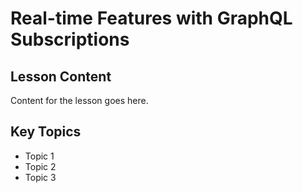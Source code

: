 # Real-time Features with GraphQL Subscriptions

## Lesson Content
Content for the lesson goes here.

## Key Topics
- Topic 1
- Topic 2
- Topic 3
